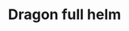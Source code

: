 ---
layout: item
title: Dragon full helm
item-id: 11335
datatable: true
id: 11335
name: "Dragon full helm"
members: true
lowalch: 60000
highalch: 90000
examine: "Protects your head and looks impressive too."
monsters:
  - id: 2919
    name: "Mithril dragon"
    members: true
    combat_level: 304
    wiki_url: "https://oldschool.runescape.wiki/w/Mithril_dragon"
    drops:
      - quantity: "1"
        rarity: 0.000030517578125
    image: "https://oldschool.runescape.wiki/images/thumb/9/94/Mithril_dragon.png/280px-Mithril_dragon.png?956ac"
---